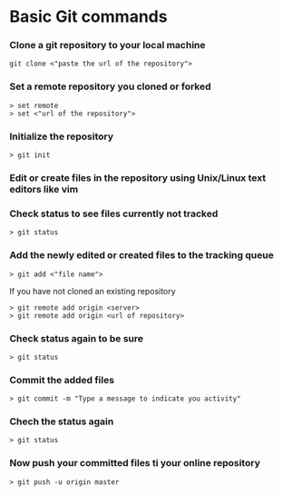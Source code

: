 # Basic Git commands

### Clone a git repository to your local machine
```
git clone <"paste the url of the repository">
```

### Set a remote repository you cloned or forked
```
> set remote
> set <"url of the repository">
```

### Initialize the repository
```
> git init
```

### Edit or create files in the repository using Unix/Linux text editors like vim

### Check status to see files currently not tracked
```
> git status
```

### Add the newly edited or created files to the tracking queue
```
> git add <"file name">
```
If you have not cloned an existing repository
```
> git remote add origin <server>
> git remote add origin <url of repository>
```

### Check status again to be sure
```
> git status
```


### Commit the added files
```
> git commit -m "Type a message to indicate you activity"
```

### Chech the status again
```
> git status
```

### Now push your committed files ti your online repository
```
> git push -u origin master
```
